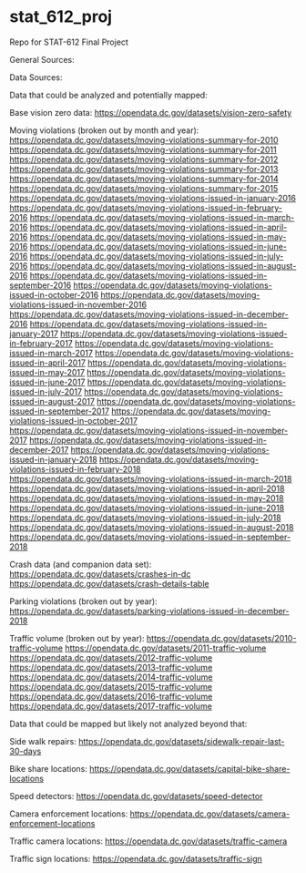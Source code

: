 # stat_612_proj
Repo for STAT-612 Final Project

General Sources: 

Data Sources: 

Data that could be analyzed and potentially mapped: 

Base vision zero data: 
https://opendata.dc.gov/datasets/vision-zero-safety

Moving violations (broken out by month and year): 
https://opendata.dc.gov/datasets/moving-violations-summary-for-2010
https://opendata.dc.gov/datasets/moving-violations-summary-for-2011
https://opendata.dc.gov/datasets/moving-violations-summary-for-2012
https://opendata.dc.gov/datasets/moving-violations-summary-for-2013
https://opendata.dc.gov/datasets/moving-violations-summary-for-2014
https://opendata.dc.gov/datasets/moving-violations-summary-for-2015
https://opendata.dc.gov/datasets/moving-violations-issued-in-january-2016
https://opendata.dc.gov/datasets/moving-violations-issued-in-february-2016
https://opendata.dc.gov/datasets/moving-violations-issued-in-march-2016
https://opendata.dc.gov/datasets/moving-violations-issued-in-april-2016
https://opendata.dc.gov/datasets/moving-violations-issued-in-may-2016
https://opendata.dc.gov/datasets/moving-violations-issued-in-june-2016
https://opendata.dc.gov/datasets/moving-violations-issued-in-july-2016
https://opendata.dc.gov/datasets/moving-violations-issued-in-august-2016
https://opendata.dc.gov/datasets/moving-violations-issued-in-september-2016
https://opendata.dc.gov/datasets/moving-violations-issued-in-october-2016
https://opendata.dc.gov/datasets/moving-violations-issued-in-november-2016
https://opendata.dc.gov/datasets/moving-violations-issued-in-december-2016
https://opendata.dc.gov/datasets/moving-violations-issued-in-january-2017
https://opendata.dc.gov/datasets/moving-violations-issued-in-february-2017
https://opendata.dc.gov/datasets/moving-violations-issued-in-march-2017
https://opendata.dc.gov/datasets/moving-violations-issued-in-april-2017
https://opendata.dc.gov/datasets/moving-violations-issued-in-may-2017
https://opendata.dc.gov/datasets/moving-violations-issued-in-june-2017
https://opendata.dc.gov/datasets/moving-violations-issued-in-july-2017
https://opendata.dc.gov/datasets/moving-violations-issued-in-august-2017
https://opendata.dc.gov/datasets/moving-violations-issued-in-september-2017
https://opendata.dc.gov/datasets/moving-violations-issued-in-october-2017
https://opendata.dc.gov/datasets/moving-violations-issued-in-november-2017
https://opendata.dc.gov/datasets/moving-violations-issued-in-december-2017
https://opendata.dc.gov/datasets/moving-violations-issued-in-january-2018
https://opendata.dc.gov/datasets/moving-violations-issued-in-february-2018
https://opendata.dc.gov/datasets/moving-violations-issued-in-march-2018
https://opendata.dc.gov/datasets/moving-violations-issued-in-april-2018
https://opendata.dc.gov/datasets/moving-violations-issued-in-may-2018
https://opendata.dc.gov/datasets/moving-violations-issued-in-june-2018
https://opendata.dc.gov/datasets/moving-violations-issued-in-july-2018
https://opendata.dc.gov/datasets/moving-violations-issued-in-august-2018
https://opendata.dc.gov/datasets/moving-violations-issued-in-september-2018

Crash data (and companion data set): 
https://opendata.dc.gov/datasets/crashes-in-dc
https://opendata.dc.gov/datasets/crash-details-table

Parking violations (broken out by year): 
https://opendata.dc.gov/datasets/parking-violations-issued-in-december-2018

Traffic volume (broken out by year): 
https://opendata.dc.gov/datasets/2010-traffic-volume
https://opendata.dc.gov/datasets/2011-traffic-volume
https://opendata.dc.gov/datasets/2012-traffic-volume
https://opendata.dc.gov/datasets/2013-traffic-volume
https://opendata.dc.gov/datasets/2014-traffic-volume
https://opendata.dc.gov/datasets/2015-traffic-volume
https://opendata.dc.gov/datasets/2016-traffic-volume
https://opendata.dc.gov/datasets/2017-traffic-volume

Data that could be mapped but likely not analyzed beyond that: 

Side walk repairs: 
https://opendata.dc.gov/datasets/sidewalk-repair-last-30-days

Bike share locations: 
https://opendata.dc.gov/datasets/capital-bike-share-locations

Speed detectors: 
https://opendata.dc.gov/datasets/speed-detector

Camera enforcement locations: 
https://opendata.dc.gov/datasets/camera-enforcement-locations

Traffic camera locations: 
https://opendata.dc.gov/datasets/traffic-camera

Traffic sign locations: 
https://opendata.dc.gov/datasets/traffic-sign
